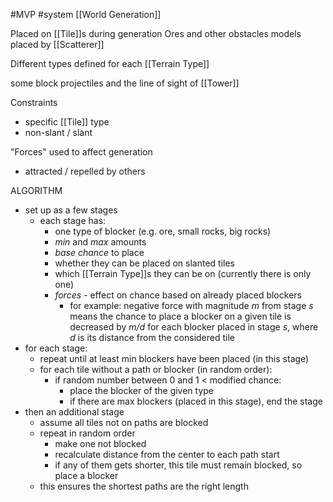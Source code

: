 #MVP
#system [[World Generation]]

Placed on [[Tile]]s during generation
Ores and other obstacles
models placed by [[Scatterer]]

Different types defined for each [[Terrain Type]]

some block projectiles and the line of sight of [[Tower]]

Constraints
- specific [[Tile]] type
- non-slant / slant

"Forces" used to affect generation
 - attracted / repelled by others


ALGORITHM
- set up as a few stages
    - each stage has:
        - one type of blocker (e.g. ore, small rocks, big rocks)
        - *min* and *max* amounts
        - *base chance* to place
        - whether they can be placed on slanted tiles
        - which [[Terrain Type]]s they can be on (currently there is only one)
        - *forces* - effect on chance based on already placed blockers
            - for example: negative force with magnitude *m* from stage *s* means the chance to place a blocker on a given tile is decreased by *m/d*  for each blocker placed in stage *s*, where *d* is its distance from the considered tile
- for each stage:
    - repeat until at least min blockers have been placed (in this stage)
    - for each tile without a path or blocker (in random order):
        - if random number between 0 and 1 < modified chance:
            - place the blocker of the given type
            - if there are max blockers (placed in this stage), end the stage
- then an additional stage
    - assume all tiles not on paths are blocked
    - repeat in random order
        - make one not blocked
        - recalculate distance from the center to each path start
        - if any of them gets shorter, this tile must remain blocked, so place a blocker
    - this ensures the shortest paths are the right length